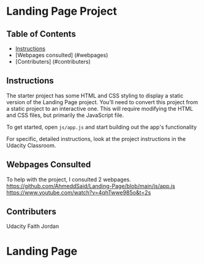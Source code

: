 # Landing Page Project

## Table of Contents

* [Instructions](#instructions)
* [Webpages consulted] (#webpages)
* [Contributers] (#contributers)

## Instructions

The starter project has some HTML and CSS styling to display a static version of the Landing Page project. You'll need to convert this project from a static project to an interactive one. This will require modifying the HTML and CSS files, but primarily the JavaScript file.

To get started, open `js/app.js` and start building out the app's functionality

For specific, detailed instructions, look at the project instructions in the Udacity Classroom.

## Webpages Consulted

To help with the project, I consulted 2 webpages.
https://github.com/AhmeddSaid/Landing-Page/blob/main/js/app.js
https://www.youtube.com/watch?v=4qhTwwe985o&t=2s

## Contributers

Udacity
Faith Jordan
 
# Landing Page
